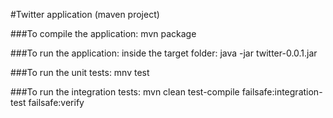 #Twitter application (maven project)


###To compile the application:
mvn package

###To run the application:
inside the target folder: java -jar twitter-0.0.1.jar

###To run the unit tests:
mnv test 

###To run the integration tests:
mvn clean test-compile failsafe:integration-test failsafe:verify